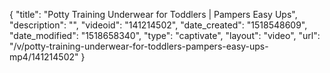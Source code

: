 {
    "title": "Potty Training Underwear for Toddlers | Pampers Easy Ups",
    "description": "",
    "videoid": "141214502",
    "date_created": "1518548609",
    "date_modified": "1518658340",
    "type": "captivate",
    "layout": "video",
    "url": "\/v\/potty-training-underwear-for-toddlers-pampers-easy-ups-mp4\/141214502"
}